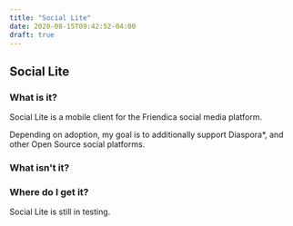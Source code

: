 ```yaml
---
title: "Social Lite"
date: 2020-08-15T09:42:52-04:00
draft: true
---
```


## Social Lite

### What is it?

Social Lite is a mobile client for the Friendica social media platform.

Depending on adoption, my goal is to additionally support Diaspora\*, and other Open Source social platforms.

### What isn't it?


### Where do I get it?

Social Lite is still in testing.


